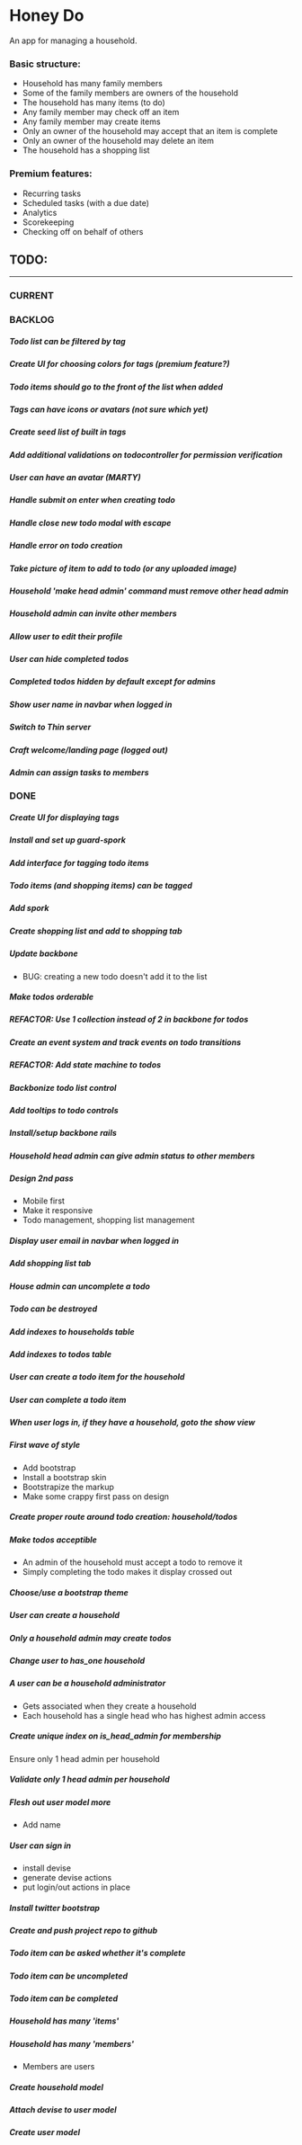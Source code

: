 # Honey Do

An app for managing a household.

### Basic structure:
  + Household has many family members
  + Some of the family members are owners of the household
  + The household has many items (to do)
  + Any family member may check off an item
  + Any family member may create items
  + Only an owner of the household may accept that an item is complete
  + Only an owner of the household may delete an item
  + The household has a shopping list

### Premium features:
  + Recurring tasks
  + Scheduled tasks (with a due date)
  + Analytics
  + Scorekeeping
  + Checking off on behalf of others


## TODO: 

---

### CURRENT

### BACKLOG

##### Todo list can be filtered by tag
##### Create UI for choosing colors for tags (premium feature?)
##### Todo items should go to the front of the list when added
##### Tags can have icons or avatars (not sure which yet)
##### Create seed list of built in tags
##### Add additional validations on todocontroller for permission verification
##### User can have an avatar (MARTY)
##### Handle submit on enter when creating todo
##### Handle close new todo modal with escape
##### Handle error on todo creation
##### Take picture of item to add to todo (or any uploaded image)
##### Household 'make head admin' command must remove other head admin
##### Household admin can invite other members
##### Allow user to edit their profile
##### User can hide completed todos
##### Completed todos hidden by default except for admins
##### Show user name in navbar when logged in
##### Switch to Thin server
##### Craft welcome/landing page (logged out)
##### Admin can assign tasks to members

### DONE 

##### Create UI for displaying tags
##### Install and set up guard-spork
##### Add interface for tagging todo items
##### Todo items (and shopping items) can be tagged
##### Add spork
##### Create shopping list and add to shopping tab
##### Update backbone
  * BUG: creating a new todo doesn't add it to the list

##### Make todos orderable
##### REFACTOR: Use 1 collection instead of 2 in backbone for todos
##### Create an event system and track events on todo transitions
##### REFACTOR: Add state machine to todos
##### Backbonize todo list control
##### Add tooltips to todo controls
##### Install/setup backbone rails
##### Household head admin can give admin status to other members
##### Design 2nd pass
  * Mobile first
  * Make it responsive
  * Todo management, shopping list management

##### Display user email in navbar when logged in
##### Add shopping list tab
##### House admin can uncomplete a todo
##### Todo can be destroyed
##### Add indexes to households table
##### Add indexes to todos table
##### User can create a todo item for the household
##### User can complete a todo item
##### When user logs in, if they have a household, goto the show view
##### First wave of style
  * Add bootstrap
  * Install a bootstrap skin
  * Bootstrapize the markup
  * Make some crappy first pass on design

##### Create proper route around todo creation: household/todos
##### Make todos acceptible
  * An admin of the household must accept a todo to remove it
  * Simply completing the todo makes it display crossed out

##### Choose/use a bootstrap theme
##### User can create a household
##### Only a household admin may create todos
##### Change user to has\_one household
##### A user can be a household administrator
  * Gets associated when they create a household
  * Each household has a single head who has highest admin access

##### Create unique index on is\_head\_admin for membership
Ensure only 1 head admin per household
##### Validate only 1 head admin per household
##### Flesh out user model more
  * Add name

##### User can sign in
  * install devise
  * generate devise actions
  * put login/out actions in place

##### Install twitter bootstrap
##### Create and push project repo to github
##### Todo item can be asked whether it's complete
##### Todo item can be uncompleted
##### Todo item can be completed
##### Household has many 'items'
##### Household has many 'members'
  * Members are users

##### Create household model
##### Attach devise to user model
##### Create user model

